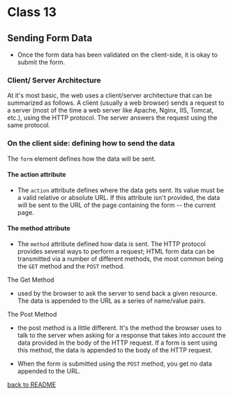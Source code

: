 # Class 13

## Sending Form Data

- Once the form data has been validated on the client-side, it is okay to submit the form.

### Client/ Server Architecture

At it's most basic, the web uses a client/server architecture that can be summarized as follows. A client (usually a web browser) sends a request to a server (most of the time a web server like Apache, Nginx, IIS, Tomcat, etc.), using the HTTP protocol. The server answers the request using the same protocol.

### On the client side: defining how to send the data

The `form` element defines how the data will be sent.

#### The action attribute

- The `action` attribute defines where the data gets sent. Its value must be a valid relative or absolute URL. If this attribute isn't provided, the data will be sent to the URL of the page containing the form -- the current page.

#### The method attribute

- The `method` attribute defined how data is sent. The HTTP protocol provides several ways to perform a request; HTML form data can be transmitted via a number of different methods, the most common being the `GET` method and the `POST` method.

The Get Method

- used by the browser to ask the server to send back a given resource. The data is appended to the URL as a series of name/value pairs.

The Post Method

- the post method is a little different. It's the method the browser uses to talk to the server when asking for a response that takes into account the data provided in the body of the HTTP request. If a form is sent using this method, the data is appended to the body of the HTTP request.

- When the form is submitted using the `POST` method, you get no data appended to the URL.

[back to README](../README.md)
